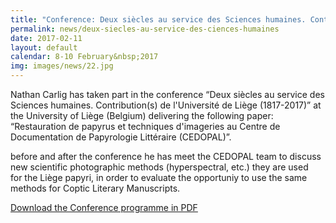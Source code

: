 ```yaml
---
title: "Conference: Deux siècles au service des Sciences humaines. Contribution(s) de l'Université de Liège (1817-2017)."
permalink: news/deux-siecles-au-service-des-ciences-humaines
date: 2017-02-11
layout: default
calendar: 8-10 February&nbsp;2017
img: images/news/22.jpg
---
```


Nathan Carlig has taken part in the conference “Deux siècles au service des Sciences humaines. Contribution(s) de l'Université de Liège (1817-2017)” at the University of Liège (Belgium) delivering the following paper: “Restauration de papyrus et techniques d'imageries au Centre de Documentation de Papyrologie Littéraire (CEDOPAL)”.

before and after the conference he has meet the CEDOPAL team to discuss new scientific photographic methods (hyperspectral, etc.) they are used for the Liège papyri, in order to evaluate the opportuniy to use the same methods for Coptic Literary Manuscripts.

[Download the Conference programme in PDF](../images/dwnl/ProgrammeBicentenaire.pdf)
